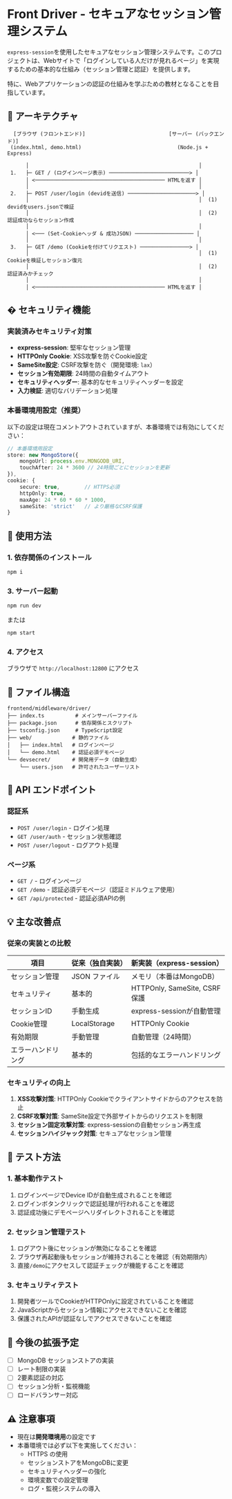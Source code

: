 # Front Driver - セキュアなセッション管理システム

`express-session`を使用したセキュアなセッション管理システムです。このプロジェクトは、Webサイトで「ログインしている人だけが見れるページ」を実現するための基本的な仕組み（セッション管理と認証）を提供します。

特に、Webアプリケーションの認証の仕組みを学ぶための教材となることを目指しています。

## 📖 アーキテクチャ

```
  [ブラウザ (フロントエンド)]                           [サーバー (バックエンド)]
 (index.html, demo.html)                               (Node.js + Express)

      │                                                       │
 1.   ├─ GET / (ログインページ表示) ──────────────────────────> │
      │ <────────────────────────────────────────── HTMLを返す │
      │                                                       │
 2.   ├─ POST /user/login (devidを送信) ──────────────────────> │
      │                                                       │  (1) devidをusers.jsonで検証
      │                                                       │  (2) 認証成功ならセッション作成
      │                                                       │
      │ <─── (Set-Cookieヘッダ & 成功JSON) ─────────────────── │
      │                                                       │
 3.   ├─ GET /demo (Cookieを付けてリクエスト) ────────────────> │
      │                                                       │  (1) Cookieを検証しセッション復元
      │                                                       │  (2) 認証済みかチェック
      │                                                       │
      │ <────────────────────────────────────────── HTMLを返す │

```

## � セキュリティ機能

### 実装済みセキュリティ対策

- **express-session**: 堅牢なセッション管理
- **HTTPOnly Cookie**: XSS攻撃を防ぐCookie設定
- **SameSite設定**: CSRF攻撃を防ぐ（開発環境: `lax`）
- **セッション有効期限**: 24時間の自動タイムアウト
- **セキュリティヘッダー**: 基本的なセキュリティヘッダーを設定
- **入力検証**: 適切なバリデーション処理

### 本番環境用設定（推奨）

以下の設定は現在コメントアウトされていますが、本番環境では有効にしてください：

```typescript
// 本番環境用設定
store: new MongoStore({
    mongoUrl: process.env.MONGODB_URI,
    touchAfter: 24 * 3600 // 24時間ごとにセッションを更新
}),
cookie: {
    secure: true,        // HTTPS必須
    httpOnly: true,
    maxAge: 24 * 60 * 60 * 1000,
    sameSite: 'strict'   // より厳格なCSRF保護
}
```

## 🚀 使用方法

### 1. 依存関係のインストール

```bash
npm i
```

### 3. サーバー起動

```bash
npm run dev
```

または

```bash
npm start
```

### 4. アクセス

ブラウザで `http://localhost:12800` にアクセス

## 📁 ファイル構造

```
frontend/middleware/driver/
├── index.ts          # メインサーバーファイル
├── package.json      # 依存関係とスクリプト
├── tsconfig.json     # TypeScript設定
├── web/             # 静的ファイル
│   ├── index.html   # ログインページ
│   └── demo.html    # 認証必須デモページ
└── devsecret/       # 開発用データ（自動生成）
    └── users.json   # 許可されたユーザーリスト
```

## 🔧 API エンドポイント

### 認証系

- `POST /user/login` - ログイン処理
- `GET /user/auth` - セッション状態確認  
- `POST /user/logout` - ログアウト処理

### ページ系

- `GET /` - ログインページ
- `GET /demo` - 認証必須デモページ（認証ミドルウェア使用）
- `GET /api/protected` - 認証必須APIの例

## 💡 主な改善点

### 従来の実装との比較

| 項目 | 従来（独自実装） | 新実装（express-session） |
|------|-----------------|---------------------------|
| セッション管理 | JSON ファイル | メモリ（本番はMongoDB） |
| セキュリティ | 基本的 | HTTPOnly, SameSite, CSRF保護 |
| セッションID | 手動生成 | express-sessionが自動管理 |
| Cookie管理 | LocalStorage | HTTPOnly Cookie |
| 有効期限 | 手動管理 | 自動管理（24時間） |
| エラーハンドリング | 基本的 | 包括的なエラーハンドリング |

### セキュリティの向上

1. **XSS攻撃対策**: HTTPOnly Cookieでクライアントサイドからのアクセスを防止
2. **CSRF攻撃対策**: SameSite設定で外部サイトからのリクエストを制限
3. **セッション固定攻撃対策**: express-sessionの自動セッション再生成
4. **セッションハイジャック対策**: セキュアなセッション管理

## 🔬 テスト方法

### 1. 基本動作テスト

1. ログインページでDevice IDが自動生成されることを確認
2. ログインボタンクリックで認証処理が行われることを確認
3. 認証成功後にデモページへリダイレクトされることを確認

### 2. セッション管理テスト

1. ログアウト後にセッションが無効になることを確認
2. ブラウザ再起動後もセッションが維持されることを確認（有効期限内）
3. 直接`/demo`にアクセスして認証チェックが機能することを確認

### 3. セキュリティテスト

1. 開発者ツールでCookieがHTTPOnlyに設定されていることを確認
2. JavaScriptからセッション情報にアクセスできないことを確認
3. 保護されたAPIが認証なしでアクセスできないことを確認

## 🌟 今後の拡張予定

- [ ] MongoDB セッションストアの実装
- [ ] レート制限の実装
- [ ] 2要素認証の対応
- [ ] セッション分析・監視機能
- [ ] ロードバランサー対応

## ⚠️ 注意事項

- 現在は**開発環境用**の設定です
- 本番環境では必ず以下を実施してください：
  - HTTPS の使用
  - セッションストアをMongoDBに変更
  - セキュリティヘッダーの強化
  - 環境変数での設定管理
  - ログ・監視システムの導入
